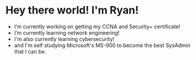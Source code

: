 # Hey there world! I'm Ryan!

- I’m currently working on getting my CCNA and Security+ certificate!
- I’m currently learning network engineering!
- I'm also currently learning cybersecurity!
- and I'm self studying Microsoft's MS-900 to become the best SysAdmin that I can be.
